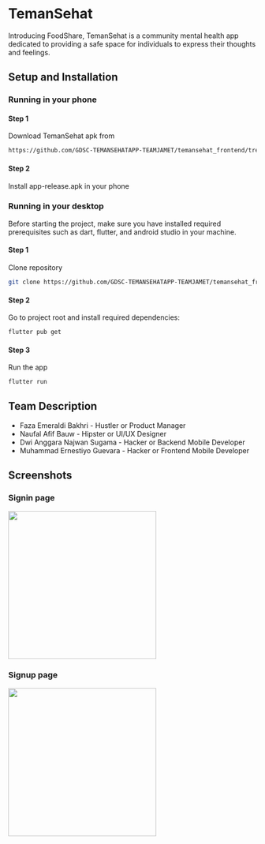 # TemanSehat

Introducing FoodShare, TemanSehat is a community mental health app dedicated to providing a safe space for individuals to express their thoughts and feelings.
## Setup and Installation
### Running in your phone
#### Step 1
Download TemanSehat apk from
```sh
https://github.com/GDSC-TEMANSEHATAPP-TEAMJAMET/temansehat_frontend/tree/master/releases/tag/v1.0.0
```
#### Step 2
Install app-release.apk in your phone


### Running in your desktop
Before starting the project, make sure you have installed required prerequisites such as dart, flutter, and android studio in your machine.
#### Step 1
Clone repository
```sh
git clone https://github.com/GDSC-TEMANSEHATAPP-TEAMJAMET/temansehat_frontend
```
#### Step 2
Go to project root and install required dependencies:
```sh
flutter pub get 
```
#### Step 3
Run the app
```sh
flutter run 
```

## Team Description
- Faza Emeraldi Bakhri - Hustler or Product Manager
- Naufal Afif Bauw - Hipster or UI/UX Designer
- Dwi Anggara Najwan Sugama - Hacker or Backend Mobile Developer
- Muhammad Ernestiyo Guevara - Hacker or Frontend Mobile Developer


## Screenshots
### Signin page
<img src="" width="300" />
<br />

### Signup page
<img src="" width="300" />
<br />
